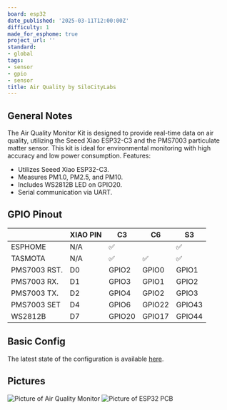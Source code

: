 ```yaml
---
board: esp32
date_published: '2025-03-11T12:00:00Z'
difficulty: 1
made_for_esphome: true
project_url: ''
standard:
- global
tags:
- sensor
- gpio
- sensor
title: Air Quality by SiloCityLabs
---
```


## General Notes

The Air Quality Monitor Kit is designed to provide real-time data on air quality, utilizing the Seeed Xiao ESP32-C3 and the PMS7003 particulate matter sensor. This kit is ideal for environmental monitoring with high accuracy and low power consumption. Features:
- Utilizes Seeed Xiao ESP32-C3.
- Measures PM1.0, PM2.5, and PM10.
- Includes WS2812B LED on GPIO20.
- Serial communication via UART.

## GPIO Pinout

|              | XIAO PIN | C3     | C6     | S3     |
|--------------|----------|--------|--------|--------|
| ESPHOME      | N/A      | ✅      |        | ✅      |
| TASMOTA      | N/A      | ✅      | ✅      | ✅      |
| PMS7003 RST. | D0       | GPIO2  | GPIO0  | GPIO1  |
| PMS7003 RX.  | D1       | GPIO3  | GPIO1  | GPIO2  |
| PMS7003 TX.  | D2       | GPIO4  | GPIO2  | GPIO3  |
| PMS7003 SET  | D4       | GPIO6  | GPIO22 | GPIO43 |
| WS2812B      | D7       | GPIO20 | GPIO17 | GPIO44 |

## Basic Config

The latest state of the configuration is available [here](https://github.com/SiloCityLabs/esp32-airquality/blob/main/esphome-v1.yaml).

## Pictures

![Picture of Air Quality Monitor](https://shop.silocitylabs.com/cdn/shop/files/PXL-20250101_132041506_2.jpg "Picture of Air Quality Monitor")
![Picture of ESP32 PCB](https://shop.silocitylabs.com/cdn/shop/files/2024-06-17T16_01_47.135Z-1000048262.jpg "Picture of ESP32 PCB")